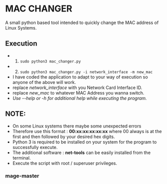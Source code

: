 # MAC CHANGER


A small python based tool intended to quickly change the MAC address of Linux Systems. 


## Execution
- 1. ```sudo python3 mac_changer.py```
- 2. ```sudo python3 mac_changer.py -i network_interface -m new_mac```
- I have coded the application to adapt to your way of execution so anyone of the above will work.
- replace *network_interface* with you Network Card Interface ID.
- replace *new_mac* to whatever MAC Address you wanna switch.
- *Use --help or -h for additional help while executing the program.*

## NOTE:
- On some Linux systems there maybe some unexpected errors
- Therefore use this format : **00:xx:xx:xx:xx:xx** where 00 always is at the first and then followed by your desired hex digits. 
- Python 3 is required to be installed on your system for the program to successfully execute.
- The additional software : **net-tools** can be easily installed from the terminal.
- Execute the script with root / superuser privileges.

### mage-master

